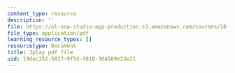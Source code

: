 ```yaml
---
content_type: resource
description: ''
file: https://ol-ocw-studio-app-production.s3.amazonaws.com/courses/18-03sc-differential-equations-fall-2011/19dac35258179f5df818304589e23e21_MCrDzhpu3-s.pdf
file_type: application/pdf
learning_resource_types: []
resourcetype: Document
title: 3play pdf file
uid: 19dac352-5817-9f5d-f818-304589e23e21
---
```

